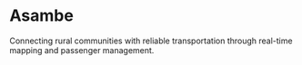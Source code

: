 # Asambe
Connecting rural communities with reliable transportation through real-time mapping and passenger management.
